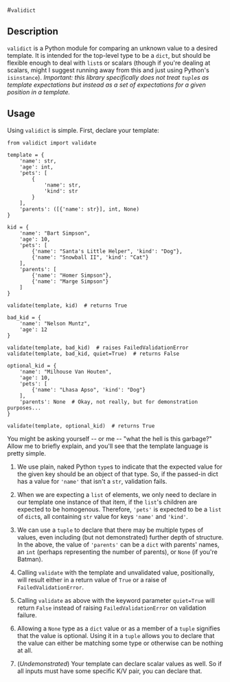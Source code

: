 #`validict`

## Description

`validict` is a Python module for comparing an unknown value to a desired template. It is intended for the top-level type to be a `dict`, but should be flexible enough to deal with `list`s or scalars (though if you're dealing at scalars, might I suggest running away from this and just using Python's `isinstance`). *Important: this library specifically does not treat `tuple`s as template expectations but instead as a set of expectations for a given position in a template.*

## Usage

Using `validict` is simple. First, declare your template:

    from validict import validate
    
    template = {
        'name': str,
        'age': int,
        'pets': [
        	{
	        	'name': str,
	            'kind': str
        	}
	    ],
	    'parents': ([{'name': str}], int, None)
    }
    
    kid = {
    	'name': "Bart Simpson",
    	'age': 10,
    	'pets': [
    		{'name': "Santa's Little Helper", 'kind': "Dog"},
    		{'name': "Snowball II", 'kind': "Cat"}
    	],
    	'parents': [
    		{'name': "Homer Simpson"},
    		{'name': "Marge Simpson"}
    	]
    }
    
    validate(template, kid)  # returns True
    
    bad_kid = {
    	'name': "Nelson Muntz",
    	'age': 12
    }
    
    validate(template, bad_kid)  # raises FailedValidationError
    validate(template, bad_kid, quiet=True)  # returns False

    optional_kid = {
        'name': "Milhouse Van Houten",
        'age': 10,
        'pets': [
            {'name': "Lhasa Apso", 'kind': "Dog"}
        ],
        'parents': None  # Okay, not really, but for demonstration purposes...
    }

    validate(template, optional_kid)  # returns True
    	
    

You might be asking yourself -- or me -- "what the hell is this garbage?" Allow me to briefly explain, and you'll see that the template language is pretty simple.

1) We use plain, naked Python `type`s to indicate that the expected value for the given key should be an object of that type. So, if the passed-in dict has a value for `'name'` that isn't a `str`, validation fails.

2) When we are expecting a `list` of elements, we only need to declare in our template one instance of that item, if the `list`'s children are expected to be homogenous. Therefore, `'pets'` is expected to be a `list` of `dict`s, all containing `str` value for keys `'name'` and `'kind'`.

3) We can use a `tuple` to declare that there may be multiple types of values, even including (but not demonstrated) further depth of structure. In the above, the value of `'parents'` can be a `dict` with parents' names, an `int` (perhaps representing the number of parents), or `None` (if you're Batman).

4) Calling `validate` with the template and unvalidated value, positionally, will result either in a return value of `True` or a raise of `FailedValidationError`.

5) Calling `validate` as above with the keyword parameter `quiet=True` will return `False` instead of raising `FailedValidationError` on validation failure.

6) Allowing a `None` type as a `dict` value or as a member of a `tuple` signifies that the value is optional. Using it in a `tuple` allows you to declare that the value can either be matching some type or otherwise can be nothing at all.

7) (*Undemonstrated*) Your template can declare scalar values as well. So if all inputs must have some specific K/V pair, you can declare that.
